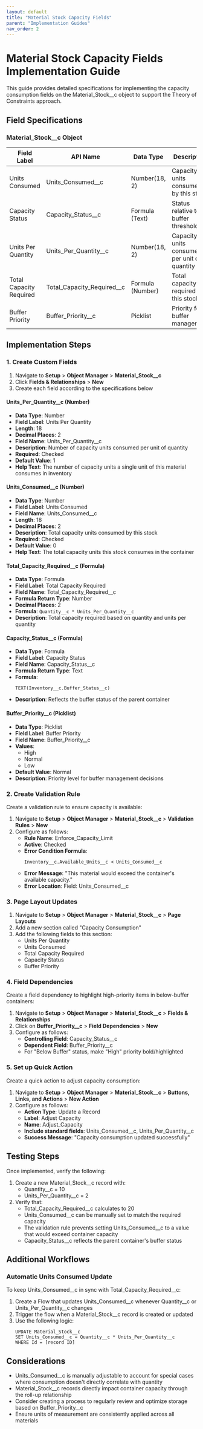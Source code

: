 ```yaml
---
layout: default
title: "Material Stock Capacity Fields"
parent: "Implementation Guides"
nav_order: 2
---
```


# Material Stock Capacity Fields Implementation Guide

This guide provides detailed specifications for implementing the capacity consumption fields on the Material_Stock__c object to support the Theory of Constraints approach.

## Field Specifications

### Material_Stock__c Object

| Field Label | API Name | Data Type | Description | Formula | Default Value |
|-------------|----------|-----------|-------------|---------|---------------|
| Units Consumed | Units_Consumed__c | Number(18, 2) | Capacity units consumed by this stock | N/A | 0 |
| Capacity Status | Capacity_Status__c | Formula (Text) | Status relative to buffer thresholds | Based on parent container's buffer status | N/A |
| Units Per Quantity | Units_Per_Quantity__c | Number(18, 2) | Capacity units consumed per unit of quantity | N/A | 1 |
| Total Capacity Required | Total_Capacity_Required__c | Formula (Number) | Total capacity required for this stock | Quantity__c * Units_Per_Quantity__c | N/A |
| Buffer Priority | Buffer_Priority__c | Picklist | Priority for buffer management | N/A | "Normal" |

## Implementation Steps

### 1. Create Custom Fields

1. Navigate to **Setup** > **Object Manager** > **Material_Stock__c**
2. Click **Fields & Relationships** > **New**
3. Create each field according to the specifications below

#### Units_Per_Quantity__c (Number)

- **Data Type**: Number
- **Field Label**: Units Per Quantity
- **Length**: 18
- **Decimal Places**: 2
- **Field Name**: Units_Per_Quantity__c
- **Description**: Number of capacity units consumed per unit of quantity
- **Required**: Checked
- **Default Value**: 1
- **Help Text**: The number of capacity units a single unit of this material consumes in inventory

#### Units_Consumed__c (Number)

- **Data Type**: Number
- **Field Label**: Units Consumed
- **Field Name**: Units_Consumed__c
- **Length**: 18
- **Decimal Places**: 2
- **Description**: Total capacity units consumed by this stock
- **Required**: Checked
- **Default Value**: 0
- **Help Text**: The total capacity units this stock consumes in the container

#### Total_Capacity_Required__c (Formula)

- **Data Type**: Formula
- **Field Label**: Total Capacity Required
- **Field Name**: Total_Capacity_Required__c
- **Formula Return Type**: Number
- **Decimal Places**: 2
- **Formula**: `Quantity__c * Units_Per_Quantity__c`
- **Description**: Total capacity required based on quantity and units per quantity

#### Capacity_Status__c (Formula)

- **Data Type**: Formula
- **Field Label**: Capacity Status
- **Field Name**: Capacity_Status__c
- **Formula Return Type**: Text
- **Formula**:
  ```
  TEXT(Inventory__c.Buffer_Status__c)
  ```
- **Description**: Reflects the buffer status of the parent container

#### Buffer_Priority__c (Picklist)

- **Data Type**: Picklist
- **Field Label**: Buffer Priority
- **Field Name**: Buffer_Priority__c
- **Values**:
  - High
  - Normal
  - Low
- **Default Value**: Normal
- **Description**: Priority level for buffer management decisions

### 2. Create Validation Rule

Create a validation rule to ensure capacity is available:

1. Navigate to **Setup** > **Object Manager** > **Material_Stock__c** > **Validation Rules** > **New**
2. Configure as follows:
   - **Rule Name**: Enforce_Capacity_Limit
   - **Active**: Checked
   - **Error Condition Formula**: 
     ```
     Inventory__c.Available_Units__c < Units_Consumed__c
     ```
   - **Error Message**: "This material would exceed the container's available capacity."
   - **Error Location**: Field: Units_Consumed__c

### 3. Page Layout Updates

1. Navigate to **Setup** > **Object Manager** > **Material_Stock__c** > **Page Layouts**
2. Add a new section called "Capacity Consumption"
3. Add the following fields to this section:
   - Units Per Quantity
   - Units Consumed
   - Total Capacity Required
   - Capacity Status
   - Buffer Priority

### 4. Field Dependencies

Create a field dependency to highlight high-priority items in below-buffer containers:

1. Navigate to **Setup** > **Object Manager** > **Material_Stock__c** > **Fields & Relationships**
2. Click on **Buffer_Priority__c** > **Field Dependencies** > **New**
3. Configure as follows:
   - **Controlling Field**: Capacity_Status__c
   - **Dependent Field**: Buffer_Priority__c
   - For "Below Buffer" status, make "High" priority bold/highlighted

### 5. Set up Quick Action

Create a quick action to adjust capacity consumption:

1. Navigate to **Setup** > **Object Manager** > **Material_Stock__c** > **Buttons, Links, and Actions** > **New Action**
2. Configure as follows:
   - **Action Type**: Update a Record
   - **Label**: Adjust Capacity
   - **Name**: Adjust_Capacity
   - **Include standard fields**: Units_Consumed__c, Units_Per_Quantity__c
   - **Success Message**: "Capacity consumption updated successfully"

## Testing Steps

Once implemented, verify the following:

1. Create a new Material_Stock__c record with:
   - Quantity__c = 10
   - Units_Per_Quantity__c = 2
2. Verify that:
   - Total_Capacity_Required__c calculates to 20
   - Units_Consumed__c can be manually set to match the required capacity
   - The validation rule prevents setting Units_Consumed__c to a value that would exceed container capacity
   - Capacity_Status__c reflects the parent container's buffer status

## Additional Workflows

### Automatic Units Consumed Update

To keep Units_Consumed__c in sync with Total_Capacity_Required__c:

1. Create a Flow that updates Units_Consumed__c whenever Quantity__c or Units_Per_Quantity__c changes
2. Trigger the flow when a Material_Stock__c record is created or updated
3. Use the following logic:
   ```
   UPDATE Material_Stock__c
   SET Units_Consumed__c = Quantity__c * Units_Per_Quantity__c
   WHERE Id = [record ID]
   ```

## Considerations

- Units_Consumed__c is manually adjustable to account for special cases where consumption doesn't directly correlate with quantity
- Material_Stock__c records directly impact container capacity through the roll-up relationship
- Consider creating a process to regularly review and optimize storage based on Buffer_Priority__c
- Ensure units of measurement are consistently applied across all materials 